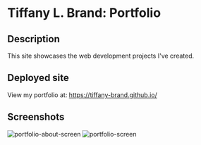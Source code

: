 # Tiffany L. Brand: Portfolio

## Description

This site showcases the web development projects I've created. 


## Deployed site

View my portfolio at: https://tiffany-brand.github.io/  


## Screenshots

![portfolio-about-screen](https://user-images.githubusercontent.com/16748389/90167731-119d1300-dd6a-11ea-93c0-d20273152b18.JPG)
![portfolio-screen](https://user-images.githubusercontent.com/16748389/90167740-1366d680-dd6a-11ea-87f7-8dd8283a95e9.JPG)



